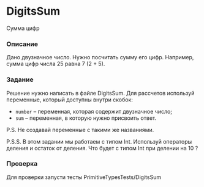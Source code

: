 # DigitsSum

Сумма цифр

### Описание

Дано двузначное число. Нужно посчитать сумму его цифр. Например, сумма цифр числа 25 равна 7 (2 + 5).

### Задание

Решение нужно написать в файле DigitsSum. Для рассчетов используй переменные, который доступны внутри скобок:
- `number` – переменная, которая содержит двузначное число; 
- `sum` – переменная, в которую нужно присвоить ответ. 

P.S. Не создавай переменные с такими же названиями. 

P.S.S. В этом задании мы работаем с типом Int. Используй операторы деления и остаток от деления. Что будет с типом Int при делении на 10 ?

### Проверка

Для проверки запусти тесты PrimitiveTypesTests/DigitsSum
